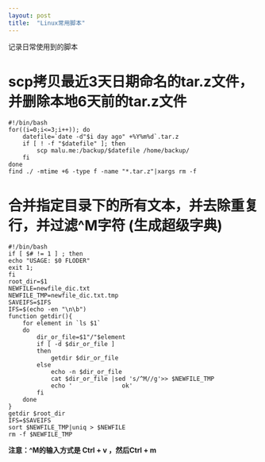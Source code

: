 ```yaml
---
layout: post
title:  "Linux常用脚本"
---
```


记录日常使用到的脚本


# scp拷贝最近3天日期命名的tar.z文件，并删除本地6天前的tar.z文件

	#!/bin/bash
	for((i=0;i<=3;i++)); do
		datefile=`date -d"$i day ago" +%Y%m%d`.tar.z
		if [ ! -f "$datefile" ]; then
			scp malu.me:/backup/$datefile /home/backup/
		fi
	done
	find ./ -mtime +6 -type f -name "*.tar.z"|xargs rm -f


# 合并指定目录下的所有文本，并去除重复行，并过滤^M字符 (生成超级字典)

	#!/bin/bash
	if [ $# != 1 ] ; then 
	echo "USAGE: $0 FLODER" 
	exit 1;  
	fi
	root_dir=$1
	NEWFILE=newfile_dic.txt
	NEWFILE_TMP=newfile_dic.txt.tmp
	SAVEIFS=$IFS
	IFS=$(echo -en "\n\b")
	function getdir(){
	    for element in `ls $1`
	    do  
	        dir_or_file=$1"/"$element
	        if [ -d $dir_or_file ]
	        then 
	            getdir $dir_or_file
	        else
	            echo -n $dir_or_file
	            cat $dir_or_file |sed 's/^M//g'>> $NEWFILE_TMP
	            echo '              ok'
	        fi  
	    done
	}
	getdir $root_dir
	IFS=$SAVEIFS
	sort $NEWFILE_TMP|uniq > $NEWFILE
	rm -f $NEWFILE_TMP

**注意：^M的输入方式是 Ctrl + v ，然后Ctrl + m**